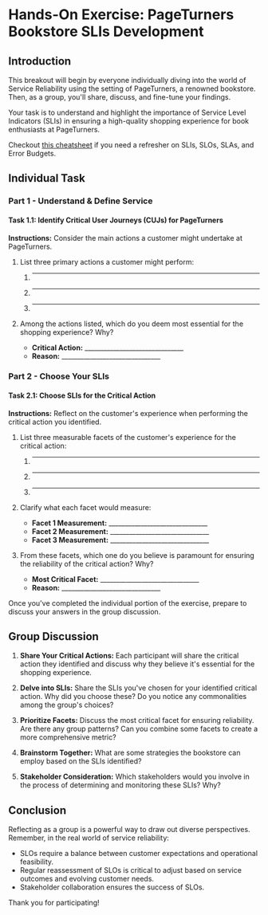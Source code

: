 # Hands-On Exercise: PageTurners Bookstore SLIs Development

## Introduction

This breakout will begin by everyone individually diving into the world of Service Reliability using the setting of PageTurners, a renowned bookstore. Then, as a group, you'll share, discuss, and fine-tune your findings.

Your task is to understand and highlight the importance of Service Level Indicators (SLIs) in ensuring a high-quality shopping experience for book enthusiasts at PageTurners.

Checkout [this cheatsheet](./Cheatsheet.md) if you need a refresher on SLIs, SLOs, SLAs, and Error Budgets.

## **Individual Task** 

### Part 1 - Understand & Define Service

#### Task 1.1: Identify Critical User Journeys (CUJs) for PageTurners

**Instructions:** Consider the main actions a customer might undertake at PageTurners. 

1. List three primary actions a customer might perform:
   1. _______________________________
   2. _______________________________
   3. _______________________________

2. Among the actions listed, which do you deem most essential for the shopping experience? Why?
   - **Critical Action:** _______________________________
   - **Reason:** _______________________________

### Part 2 - Choose Your SLIs

#### Task 2.1: Choose SLIs for the Critical Action

**Instructions:** Reflect on the customer's experience when performing the critical action you identified.

1. List three measurable facets of the customer's experience for the critical action:
   1. _______________________________
   2. _______________________________
   3. _______________________________

2. Clarify what each facet would measure:
   - **Facet 1 Measurement:** _______________________________
   - **Facet 2 Measurement:** _______________________________
   - **Facet 3 Measurement:** _______________________________

3. From these facets, which one do you believe is paramount for ensuring the reliability of the critical action? Why?
   - **Most Critical Facet:** _______________________________
   - **Reason:** _______________________________

Once you've completed the individual portion of the exercise, prepare to discuss your answers in the group discussion.

## **Group Discussion** 

1. **Share Your Critical Actions:** Each participant will share the critical action they identified and discuss why they believe it's essential for the shopping experience.

2. **Delve into SLIs:** Share the SLIs you've chosen for your identified critical action. Why did you choose these? Do you notice any commonalities among the group's choices?

3. **Prioritize Facets:** Discuss the most critical facet for ensuring reliability. Are there any group patterns? Can you combine some facets to create a more comprehensive metric?

4. **Brainstorm Together:** What are some strategies the bookstore can employ based on the SLIs identified? 

5. **Stakeholder Consideration:** Which stakeholders would you involve in the process of determining and monitoring these SLIs? Why?

## Conclusion

Reflecting as a group is a powerful way to draw out diverse perspectives. Remember, in the real world of service reliability:

- SLOs require a balance between customer expectations and operational feasibility.
- Regular reassessment of SLOs is critical to adjust based on service outcomes and evolving customer needs.
- Stakeholder collaboration ensures the success of SLOs.

Thank you for participating!
